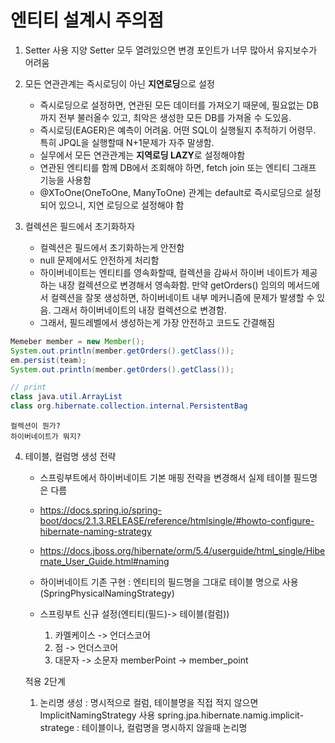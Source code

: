 # 엔티티 설계시 주의점
1. Setter 사용 지양
   Setter 모두 열려있으면 변경 포인트가 너무 많아서 유지보수가 어려움

2. 모든 연관관계는 즉시로딩이 아닌 **지연로딩**으로 설정
   - 즉시로딩으로 설정하면, 연관된 모든 데이터를 가져오기 때문에, 필요없는 DB까지 전부 불러올수 있고, 최악은 생성한 모든 DB를 가져올 수 도있음.
   - 즉시로딩(EAGER)은 예측이 어려움. 어떤 SQL이 실행될지 추적하기 어령무. 특히 JPQL을 실행할때 N+1문제가 자주 말생함.
   - 실무에서 모든 연관관계는 **지역로딩 LAZY**로 설정해야함
   - 연관된 엔티티를 함께 DB에서 조회해야 하면, fetch join 또는 엔티티 그래프 기능을 사용함
   - @XToOne(OneToOne, ManyToOne) 관계는 default로 즉시로딩으로 설정되어 있으니, 지연 로딩으로 설정해야 함

3. 컬렉션은 필드에서 초기화하자
    - 컬렉션은 필드에서 초기화하는게 안전함
    - null 문제에서도 안전하게 처리함
    - 하이버네이트는 엔티티를 영속화할때, 컬렉션을 감싸서 하이버 네이트가 제공하는 내장 컬렉션으로 변경해서 영속화함. 만약 getOrders() 임의의 메서드에서 컬렉션을 잘못 생성하면, 하이버네이트 내부 메커니즘에 문제가 발생할 수 있음. 그래서 하이버네이트의 내장 컬렉션으로 변경함. 
    - 그래서, 필드레벨에서 생성하는게 가장 안전하고 코드도 간결해짐
```java
Memeber member = new Member();
System.out.println(member.getOrders().getClass());
em.persist(team);
System.out.println(member.getOrders().getClass());

// print
class java.util.ArrayList
class org.hibernate.collection.internal.PersistentBag
```
```
컬렉션이 뭔가?
하이버네이트가 뭐지?
```

4. 테이블, 컬럼명 생성 전략
    - 스프링부트에서 하이버네이트 기본 매핑 전략을 변경해서 실제 테이블 필드명은 다름
    - https://docs.spring.io/spring-boot/docs/2.1.3.RELEASE/reference/htmlsingle/#howto-configure-hibernate-naming-strategy
    - https://docs.jboss.org/hibernate/orm/5.4/userguide/html_single/Hibernate_User_Guide.html#naming

    - 하이버네이트 기존 구현 : 엔티티의 필드명을 그대로 테이블 명으로 사용(SpringPhysicalNamingStrategy)

    - 스프링부트 신규 설정(엔티티(필드)-> 테이블(컬럼))
        1. 카멜케이스 -> 언더스코어
        2. 점 -> 언더스코어
        3. 대문자 -> 소문자
        memberPoint -> member_point
    
    적용 2단계
    1. 논리명 생성 : 명시적으로 컬럼, 테이블명을 직접 적지 않으면 ImplicitNamingStrategy 사용
    spring.jpa.hibernate.namig.implicit-stratege : 테이블이나, 컬럼명을 명시하지 않을때 논리명
